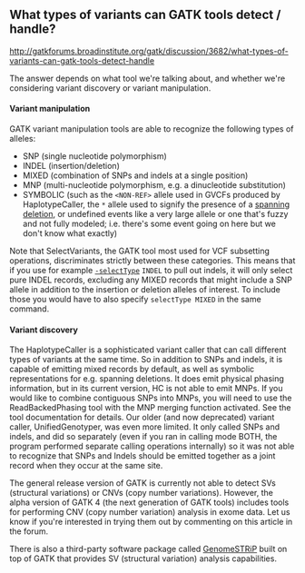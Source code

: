 ## What types of variants can GATK tools detect / handle?

http://gatkforums.broadinstitute.org/gatk/discussion/3682/what-types-of-variants-can-gatk-tools-detect-handle

<p>The answer depends on what tool we're talking about, and whether we're considering variant discovery or variant manipulation.</p>
<h4>Variant manipulation</h4>
<p>GATK variant manipulation tools are able to recognize the following types of alleles:</p>
<ul>
<li>SNP (single nucleotide polymorphism)</li>
<li>INDEL (insertion/deletion)</li>
<li>MIXED (combination of SNPs and indels at a single position)</li>
<li>MNP (multi-nucleotide polymorphism, e.g. a dinucleotide substitution)</li>
<li>SYMBOLIC (such as the <code>&lt;NON-REF&gt;</code> allele used in GVCFs produced by HaplotypeCaller, the <code>*</code> allele used to signify the presence of a <a href="https://www.broadinstitute.org/gatk/guide/article?id=6926">spanning deletion</a>, or undefined events like a very large allele or one that's fuzzy and not fully modeled; i.e. there's some event going on here but we don't know what exactly)</li>
</ul>
<p>Note that SelectVariants, the GATK tool most used for VCF subsetting operations, discriminates strictly between these categories. This means that if you use for example <a href="https://www.broadinstitute.org/gatk/guide/tooldocs/org_broadinstitute_gatk_tools_walkers_variantutils_SelectVariants.php#--selectTypeToInclude"><code>-selectType</code></a> <code>INDEL</code> to pull out indels, it will only select pure INDEL records, excluding any MIXED records that might include a SNP allele in addition to the insertion or deletion alleles of interest. To include those you would have to also specify <code>selectType MIXED</code> in the same command. </p>
<h4>Variant discovery</h4>
<p>The HaplotypeCaller is a sophisticated variant caller that can call different types of variants at the same time. So in addition to SNPs and indels, it is capable of emitting mixed records by default, as well as symbolic representations for e.g. spanning deletions. It does emit physical phasing information, but in its current version, HC is not able to emit MNPs. If you would like to combine contiguous SNPs into MNPs, you will need to use the ReadBackedPhasing tool with the MNP merging function activated. See the tool documentation for details. Our older (and now deprecated) variant caller, UnifiedGenotyper, was even more limited. It only called SNPs and indels, and did so separately (even if you ran in calling mode BOTH, the program performed separate calling operations internally) so it was not able to recognize that SNPs and Indels should be emitted together as a joint record when they occur at the same site.</p>
<p>The general release version of GATK is currently not able to detect SVs (structural variations) or CNVs (copy number variations). However, the alpha version of GATK 4 (the next generation of GATK tools) includes tools for performing CNV (copy number variation) analysis in exome data. Let us know if you're interested in trying them out by commenting on this article in the forum.</p>
<p>There is also a third-party software package called <a href="http://www.broadinstitute.org/gatk/guide/topic?name=third-party-tools">GenomeSTRiP</a> built on top of GATK that provides SV (structural variation) analysis capabilities.</p>